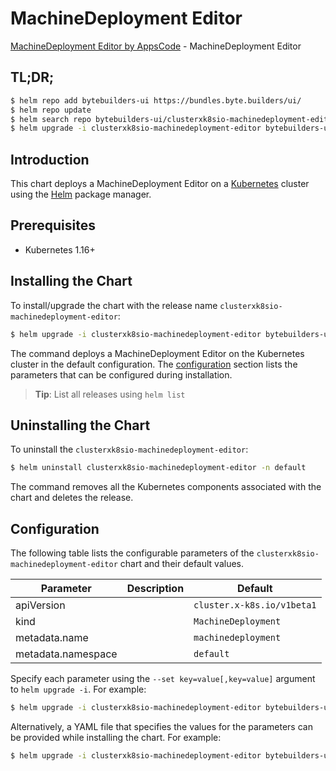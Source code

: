 # MachineDeployment Editor

[MachineDeployment Editor by AppsCode](https://byte.builders) - MachineDeployment Editor

## TL;DR;

```bash
$ helm repo add bytebuilders-ui https://bundles.byte.builders/ui/
$ helm repo update
$ helm search repo bytebuilders-ui/clusterxk8sio-machinedeployment-editor --version=v0.4.14
$ helm upgrade -i clusterxk8sio-machinedeployment-editor bytebuilders-ui/clusterxk8sio-machinedeployment-editor -n default --create-namespace --version=v0.4.14
```

## Introduction

This chart deploys a MachineDeployment Editor on a [Kubernetes](http://kubernetes.io) cluster using the [Helm](https://helm.sh) package manager.

## Prerequisites

- Kubernetes 1.16+

## Installing the Chart

To install/upgrade the chart with the release name `clusterxk8sio-machinedeployment-editor`:

```bash
$ helm upgrade -i clusterxk8sio-machinedeployment-editor bytebuilders-ui/clusterxk8sio-machinedeployment-editor -n default --create-namespace --version=v0.4.14
```

The command deploys a MachineDeployment Editor on the Kubernetes cluster in the default configuration. The [configuration](#configuration) section lists the parameters that can be configured during installation.

> **Tip**: List all releases using `helm list`

## Uninstalling the Chart

To uninstall the `clusterxk8sio-machinedeployment-editor`:

```bash
$ helm uninstall clusterxk8sio-machinedeployment-editor -n default
```

The command removes all the Kubernetes components associated with the chart and deletes the release.

## Configuration

The following table lists the configurable parameters of the `clusterxk8sio-machinedeployment-editor` chart and their default values.

|     Parameter      | Description |                Default                |
|--------------------|-------------|---------------------------------------|
| apiVersion         |             | <code>cluster.x-k8s.io/v1beta1</code> |
| kind               |             | <code>MachineDeployment</code>        |
| metadata.name      |             | <code>machinedeployment</code>        |
| metadata.namespace |             | <code>default</code>                  |


Specify each parameter using the `--set key=value[,key=value]` argument to `helm upgrade -i`. For example:

```bash
$ helm upgrade -i clusterxk8sio-machinedeployment-editor bytebuilders-ui/clusterxk8sio-machinedeployment-editor -n default --create-namespace --version=v0.4.14 --set apiVersion=cluster.x-k8s.io/v1beta1
```

Alternatively, a YAML file that specifies the values for the parameters can be provided while
installing the chart. For example:

```bash
$ helm upgrade -i clusterxk8sio-machinedeployment-editor bytebuilders-ui/clusterxk8sio-machinedeployment-editor -n default --create-namespace --version=v0.4.14 --values values.yaml
```
